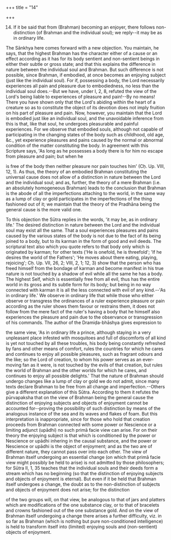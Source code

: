 +++
title = "14"

+++


14. If it be said that from (Brahman) becoming an enjoyer, there follows non-distinction (of Brahman and the individual soul); we reply--it may be as in ordinary life.

The Sānkhya here comes forward with a new objection. You maintain, he says, that the highest Brahman has the character either of a cause or an effect according as it has for its body sentient and non-sentient beings in either their subtle or gross state; and that this explains the difference in nature between the individual soul and Brahman. But such difference is not possible, since Brahman, if embodied, at once becomes an enjoying subject (just like the individual soul). For if, possessing a body, the Lord necessarily experiences all pain and pleasure due to embodiedness, no less than the individual soul does.--But we have, under I, 2, 8, refuted the view of the Lord's being liable to experiences of pleasure and pain!--By no means! There you have shown only that the Lord's abiding within the heart of a creature so as to constitute the object of its devotion does not imply fruition on his part of pleasure and pain. Now, however, you maintain that the Lord is embodied just like an individual soul, and the unavoidable inference from this is that, like that soul, he undergoes pleasurable and painful experiences. For we observe that embodied souls, although not capable of participating in the changing states of the body such as childhood, old age, &c., yet experience pleasures and pains caused by the normal or abnormal condition of the matter constituting the body. In agreement with this Scripture says, 'As long as he possesses a body there is for him no escape from pleasure and pain; but when he

is free of the body then neither pleasure nor pain touches him' (Cḥ. Up. VIII, 12, 1). As thus, the theory of an embodied Brahman constituting the universal cause does not allow of a distinction in nature between the Lord and the individual soul; and as, further, the theory of a mere Brahman (i.e. an absolutely homogeneous Brahman) leads to the conclusion that Brahman is the abode of all the imperfections attaching to the world, in the same way as a lump of clay or gold participates in the imperfections of the thing fashioned out of it; we maintain that the theory of the Pradhāna being the general cause is the more valid one.

To this objection the Sūtra replies in the words, 'it may be, as in ordinary life.' The desired distinction in nature between the Lord and the individual soul may exist all the same. That a soul experiences pleasures and pains caused by the various states of the body is not due to the fact of its being joined to a body, but to its karman in the form of good and evil deeds. The scriptural text also which you quote refers to that body only which is originated by karman; for other texts ('He is onefold, he is threefold'; 'If he desires the world of the Fathers'; 'He moves about there eating, playing, rejoicing'; Cḥ. Up. VII, 26, 2; VIII, 2, 1; 12, 3) show that the person who has freed himself from the bondage of karman and become manifest in his true nature is not touched by a shadow of evil while all the same he has a body. The highest Self, which is essentially free from all evil, thus has the entire world in its gross and its subtle form for its body; but being in no way connected with karman it is all the less connected with evil of any kind.--'As in ordinary life.' We observe in ordinary life that while those who either observe or transgress the ordinances of a ruler experience pleasure or pain according as the ruler shows them favour or restrains them, it does not follow from the mere fact of the ruler's having a body that he himself also experiences the pleasure and pain due to the observance or transgression of his commands. The author of the Dramiḍa-bhāshya gives expression to

the same view, 'As in ordinary life a prince, although staying in a very unpleasant place infested with mosquitoes and full of discomforts of all kind is yet not touched by all these troubles, his body being constantly refreshed by fans and other means of comfort, rules the countries for which he cares and continues to enjoy all possible pleasures, such as fragrant odours and the like; so the Lord of creation, to whom his power serves as an ever-moving fan as it were, is not touched by the evils of that creation, but rules the world of Brahman and the other worlds for which he cares, and continues to enjoy all possible delights.' That the nature of Brahman should undergo changes like a lump of clay or gold we do not admit, since many texts declare Brahman to be free from all change and imperfection.--Others give a different explanation of this Sūtra. According to them it refutes the pūrvapaksha that on the view of Brahman being the general cause the distinction of enjoying subjects and objects of enjoyment cannot be accounted for--proving the possibility of such distinction by means of the analogous instance of the sea and its waves and flakes of foam. But this interpretation is inappropriate, since for those who hold that creation proceeds from Brahman connected with some power or Nescience or a limiting adjunct (upādhi) no such primā facie view can arise. For on their theory the enjoying subject is that which is conditioned by the power or Nescience or upādhi inhering in the causal substance, and the power or Nescience or upādhi is the object of enjoyment; and as the two are of different nature, they cannot pass over into each other. The view of Brahman itself undergoing an essential change (on which that primā facie view might possibly be held to arise) is not admitted by those philosophers; for Sūtra II, 1, 35 teaches that the individual souls and their deeds form a stream which has no beginning (so that the distinction of enjoying subjects and objects of enjoyment is eternal). But even if it be held that Brahman itself undergoes a change, the doubt as to the non-distinction of subjects and objects of enjoyment does not arise; for the distinction

of the two groups will, on that view, be analogous to that of jars and platters which are modifications of the one substance clay, or to that of bracelets and crowns fashioned out of the one substance gold. And on the view of Brahman itself undergoing a change there arises a further difficulty, viz. in so far as Brahman (which is nothing but pure non-conditioned intelligence) is held to transform itself into (limited) enjoying souls and (non-sentient) objects of enjoyment.

